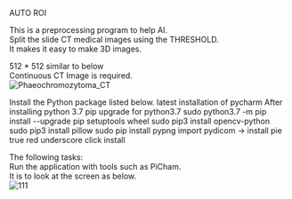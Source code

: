 
AUTO ROI

This is a preprocessing program to help AI.     
Split the slide CT medical images using the THRESHOLD.     
It makes it easy to make 3D images.     

512 * 512 similar to below     
Continuous CT Image is required.    
![Phaeochromozytoma_CT](https://user-images.githubusercontent.com/19296155/106423123-28176200-64a3-11eb-8b92-396efc1ded24.jpg)

Install the Python package listed below.
latest installation of pycharm
After installing python 3.7
pip upgrade for python3.7
sudo python3.7 -m pip install --upgrade pip setuptools wheel
sudo pip3 install opencv-python
sudo pip3 install pillow
sudo pip install pypng
import pydicom -> install pie true red underscore click install

The following tasks:    
Run the application with tools such as PiCham.     
It is to look at the screen as below.     
![111](https://user-images.githubusercontent.com/19296155/106424051-e4bdf300-64a4-11eb-8a1f-6ce15a636a6c.png)    





